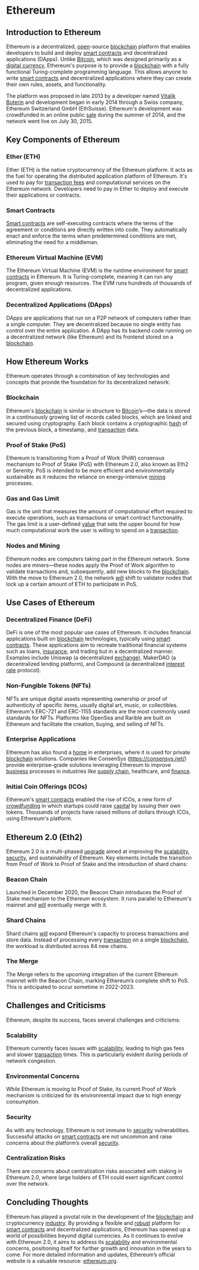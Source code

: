 # Ethereum

## Introduction to Ethereum

Ethereum is a decentralized, [open](../o/open.md)-source [blockchain](../b/blockchain_in_trading.md) platform that enables developers to build and deploy [smart contracts](../s/smart_contracts_in_trading.md) and decentralized applications (DApps). Unlike [Bitcoin](../b/bitcoin.md), which was designed primarily as a [digital currency](../d/digital_currency.md), Ethereum's purpose is to provide a [blockchain](../b/blockchain_in_trading.md) with a fully functional Turing-complete programming language. This allows anyone to write [smart contracts](../s/smart_contracts_in_trading.md) and decentralized applications where they can create their own rules, assets, and functionality.

The platform was proposed in late 2013 by a developer named [Vitalik Buterin](../v/vitalik_buterin.md) and development began in early 2014 through a Swiss company, Ethereum Switzerland GmbH (EthSuisse). Ethereum's development was crowdfunded in an online public [sale](../s/sale.md) during the summer of 2014, and the network went live on July 30, 2015.

## Key Components of Ethereum

### Ether (ETH)

Ether (ETH) is the native cryptocurrency of the Ethereum platform. It acts as the fuel for operating the distributed application platform of Ethereum. It's used to pay for [transaction fees](../t/transaction_fees.md) and computational services on the Ethereum network. Developers need to pay in Ether to deploy and execute their applications or contracts.

### Smart Contracts

[Smart contracts](../s/smart_contracts_in_trading.md) are self-executing contracts where the terms of the agreement or conditions are directly written into code. They automatically enact and enforce the terms when predetermined conditions are met, eliminating the need for a middleman.

### Ethereum Virtual Machine (EVM)

The Ethereum Virtual Machine (EVM) is the runtime environment for [smart contracts](../s/smart_contracts_in_trading.md) in Ethereum. It is Turing-complete, meaning it can run any program, given enough resources. The EVM runs hundreds of thousands of decentralized applications.

### Decentralized Applications (DApps)

DApps are applications that run on a P2P network of computers rather than a single computer. They are decentralized because no single entity has control over the entire application. A DApp has its backend code running on a decentralized network (like Ethereum) and its frontend stored on a [blockchain](../b/blockchain_in_trading.md).

## How Ethereum Works

Ethereum operates through a combination of key technologies and concepts that provide the foundation for its decentralized network:

### Blockchain

Ethereum's [blockchain](../b/blockchain_in_trading.md) is similar in structure to [Bitcoin](../b/bitcoin.md)’s—the data is stored in a continuously growing list of records called blocks, which are linked and secured using cryptography. Each block contains a cryptographic [hash](../h/hash.md) of the previous block, a timestamp, and [transaction](../t/transaction.md) data.

### Proof of Stake (PoS)

Ethereum is transitioning from a Proof of Work (PoW) consensus mechanism to Proof of Stake (PoS) with Ethereum 2.0, also known as Eth2 or Serenity. PoS is intended to be more efficient and environmentally sustainable as it reduces the reliance on energy-intensive [mining](../m/mining.md) processes.

### Gas and Gas Limit

Gas is the unit that measures the amount of computational effort required to execute operations, such as transactions or smart contract functionality. The gas limit is a user-defined [value](../v/value.md) that sets the upper bound for how much computational work the user is willing to spend on a [transaction](../t/transaction.md).

### Nodes and Mining

Ethereum nodes are computers taking part in the Ethereum network. Some nodes are miners—these nodes apply the Proof of Work algorithm to validate transactions and, subsequently, add new blocks to the [blockchain](../b/blockchain_in_trading.md). With the move to Ethereum 2.0, the network [will](../w/will.md) shift to validator nodes that lock up a certain amount of ETH to participate in PoS.

## Use Cases of Ethereum

### Decentralized Finance (DeFi)

DeFi is one of the most popular use cases of Ethereum. It includes financial applications built on [blockchain](../b/blockchain_in_trading.md) technologies, typically using [smart contracts](../s/smart_contracts_in_trading.md). These applications aim to recreate traditional financial systems such as loans, [insurance](../i/insurance.md), and trading but in a decentralized manner. Examples include Uniswap (a decentralized [exchange](../e/exchange.md)), MakerDAO (a decentralized lending platform), and Compound (a decentralized [interest rate](../i/interest_rate.md) protocol).

### Non-Fungible Tokens (NFTs)

NFTs are unique digital assets representing ownership or proof of authenticity of specific items, usually digital art, music, or collectibles. Ethereum's ERC-721 and ERC-1155 standards are the most commonly used standards for NFTs. Platforms like OpenSea and Rarible are built on Ethereum and facilitate the creation, buying, and selling of NFTs.

### Enterprise Applications

Ethereum has also found a [home](../h/home.md) in enterprises, where it is used for private [blockchain](../b/blockchain_in_trading.md) solutions. Companies like ConsenSys (https://consensys.net/) provide enterprise-grade solutions leveraging Ethereum to improve [business](../b/business.md) processes in industries like [supply chain](../s/supply_chain.md), healthcare, and [finance](../f/finance.md).

### Initial Coin Offerings (ICOs)

Ethereum's [smart contracts](../s/smart_contracts_in_trading.md) enabled the rise of ICOs, a new form of [crowdfunding](../c/crowdfunding.md) in which startups could raise [capital](../c/capital.md) by issuing their own tokens. Thousands of projects have raised millions of dollars through ICOs, using Ethereum's platform.

## Ethereum 2.0 (Eth2)

Ethereum 2.0 is a multi-phased [upgrade](../u/upgrade.md) aimed at improving the [scalability](../s/scalability.md), [security](../s/security.md), and sustainability of Ethereum. Key elements include the transition from Proof of Work to Proof of Stake and the introduction of shard chains:

### Beacon Chain

Launched in December 2020, the Beacon Chain introduces the Proof of Stake mechanism to the Ethereum ecosystem. It runs parallel to Ethereum's mainnet and [will](../w/will.md) eventually merge with it.

### Shard Chains

Shard chains [will](../w/will.md) expand Ethereum's capacity to process transactions and store data. Instead of processing every [transaction](../t/transaction.md) on a single [blockchain](../b/blockchain_in_trading.md), the workload is distributed across 64 new chains.

### The Merge

The Merge refers to the upcoming integration of the current Ethereum mainnet with the Beacon Chain, marking Ethereum’s complete shift to PoS. This is anticipated to occur sometime in 2022-2023.

## Challenges and Criticisms

Ethereum, despite its success, faces several challenges and criticisms:

### Scalability

Ethereum currently faces issues with [scalability](../s/scalability.md), leading to high gas fees and slower [transaction](../t/transaction.md) times. This is particularly evident during periods of network congestion.

### Environmental Concerns

While Ethereum is moving to Proof of Stake, its current Proof of Work mechanism is criticized for its environmental impact due to high energy consumption.

### Security

As with any technology, Ethereum is not immune to [security](../s/security.md) vulnerabilities. Successful attacks on [smart contracts](../s/smart_contracts_in_trading.md) are not uncommon and raise concerns about the platform’s overall [security](../s/security.md).

### Centralization Risks

There are concerns about centralization risks associated with staking in Ethereum 2.0, where large holders of ETH could exert significant control over the network.

## Concluding Thoughts

Ethereum has played a pivotal role in the development of the [blockchain](../b/blockchain_in_trading.md) and cryptocurrency [industry](../i/industry.md). By providing a flexible and [robust](../r/robust.md) platform for [smart contracts](../s/smart_contracts_in_trading.md) and decentralized applications, Ethereum has opened up a world of possibilities beyond digital currencies. As it continues to evolve with Ethereum 2.0, it aims to address its [scalability](../s/scalability.md) and environmental concerns, positioning itself for further growth and innovation in the years to come. For more detailed information and updates, Ethereum’s official website is a valuable resource: [ethereum.org](https://ethereum.org/).